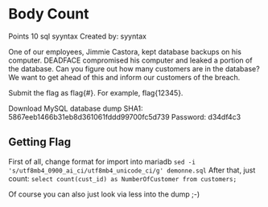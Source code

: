# Body Count
Points 10
sql syyntax
Created by: syyntax

One of our employees, Jimmie Castora, kept database backups on his computer. DEADFACE compromised his computer and leaked a portion of the database. Can you figure out how many customers are in the database? We want to get ahead of this and inform our customers of the breach.

Submit the flag as flag{#}. For example, flag{12345}.

Download MySQL database dump
SHA1: 5867eeb1466b31eb8d361061fddd99700fc5d739
Password: d34df4c3

## Getting Flag
First of all, change format for import into mariadb
`sed -i 's/utf8mb4_0900_ai_ci/utf8mb4_unicode_ci/g' demonne.sql`
After that, just count:
`select count(cust_id) as NumberOfCustomer from customers;`

Of course you can also just look via less into the dump ;-)


